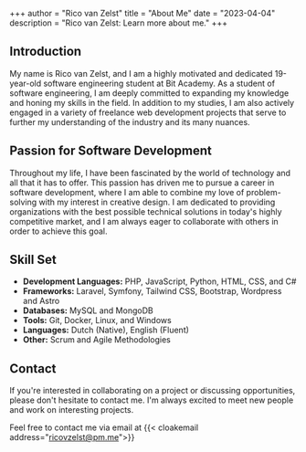 +++
author = "Rico van Zelst"
title = "About Me"
date = "2023-04-04"
description = "Rico van Zelst: Learn more about me."
+++

## Introduction
My name is Rico van Zelst, and I am a highly motivated and dedicated 19-year-old software engineering student at Bit Academy. As a student of software engineering, I am deeply committed to expanding my knowledge and honing my skills in the field. In addition to my studies, I am also actively engaged in a variety of freelance web development projects that serve to further my understanding of the industry and its many nuances.


## Passion for Software Development

Throughout my life, I have been fascinated by the world of technology and all that it has to offer. This passion has driven me to pursue a career in software development, where I am able to combine my love of problem-solving with my interest in creative design. I am dedicated to providing organizations with the best possible technical solutions in today's highly competitive market, and I am always eager to collaborate with others in order to achieve this goal. 



## Skill Set

- **Development Languages:** PHP, JavaScript, Python, HTML, CSS, and C#
- **Frameworks:** Laravel, Symfony, Tailwind CSS, Bootstrap, Wordpress and Astro
- **Databases:** MySQL and MongoDB
- **Tools:** Git, Docker, Linux, and Windows
- **Languages:** Dutch (Native), English (Fluent)
- **Other:** Scrum and Agile Methodologies


## Contact

If you're interested in collaborating on a project or discussing opportunities, please don't hesitate to contact me. I'm always excited to meet new people and work on interesting projects.

Feel free to contact me via email at {{< cloakemail address="ricovzelst@pm.me">}}



